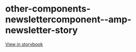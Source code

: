 # other-components-newslettercomponent--amp-newsletter-story

[View in storybook](https://raw.githack.com/Independent-Digital-News-and-Media-Ltd/standard-pwamp-sb/PR-510-sb/index.html?path=/story/other-components-newslettercomponent--amp-newsletter-story)